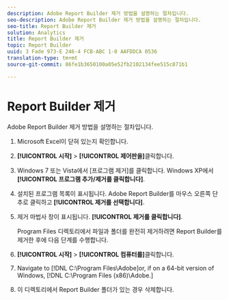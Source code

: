 ```yaml
---
description: Adobe Report Builder 제거 방법을 설명하는 절차입니다.
seo-description: Adobe Report Builder 제거 방법을 설명하는 절차입니다.
seo-title: Report Builder 제거
solution: Analytics
title: Report Builder 제거
topic: Report Builder
uuid: 3 Fade 973-E 246-4 FCB-ABC 1-0 AAFDDCA 0536
translation-type: tm+mt
source-git-commit: 86fe1b3650100a05e52fb2102134fee515c871b1

---
```



# Report Builder 제거

Adobe Report Builder 제거 방법을 설명하는 절차입니다.

1. Microsoft Excel이 닫혀 있는지 확인합니다.
1. **[!UICONTROL 시작]** &gt; **[!UICONTROL 제어판을]**&#x200B;클릭합니다.
1. Windows 7 또는 Vista에서 [프로그램 제거]를 클릭합니다. Windows XP에서 **[!UICONTROL 프로그램 추가/제거를 클릭합니다]**.
1. 설치된 프로그램 목록이 표시됩니다. Adobe Report Builder를 마우스 오른쪽 단추로 클릭하고 **[!UICONTROL 제거를 선택합니다]**.
1. 제거 마법사 창이 표시됩니다. **[!UICONTROL 제거를 클릭합니다]**.

   Program Files 디렉토리에서 파일과 폴더를 완전히 제거하려면 Report Builder를 제거한 후에 다음 단계를 수행합니다.
1. **[!UICONTROL 시작]** &gt; **[!UICONTROL 컴퓨터를]**&#x200B;클릭합니다.
1. Navigate to [!DNL C:\Program Files\Adobe\]or, if on a 64-bit version of Windows, [!DNL C:\Program Files (x86)\Adobe.]
1. 이 디렉토리에서 Report Builder 폴더가 있는 경우 삭제합니다.
